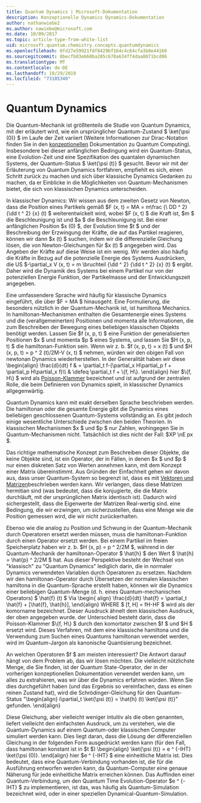 ```yaml
---
title: Quantum Dynamics | Microsoft-Dokumentation
description: Konzeptionelle Dynamics Dynamics-Dokumentation
author: nathanwiebe2
ms.author: nawiebe@microsoft.com
ms.date: 10/09/2017
ms.topic: article-type-from-white-list
uid: microsoft.quantum.chemistry.concepts.quantumdynamics
ms.openlocfilehash: 0fd27e59921fdf8429bf164c4c64cfa3b8e44160
ms.sourcegitcommit: 8becfb03eb60ba205c670a634ff4daa8071bcd06
ms.translationtype: MT
ms.contentlocale: de-DE
ms.lasthandoff: 10/29/2019
ms.locfileid: "73185340"
---
```

# <a name="quantum-dynamics"></a>Quantum Dynamics

Die Quantum-Mechanik ist größtenteils die Studie von Quantum Dynamics, mit der erläutert wird, wie ein ursprünglicher Quantum-Zustand $ \ket{\psi (0)} $ im Laufe der Zeit variiert (Weitere Informationen zur Dirac-Notation finden Sie in den [konzeptionellen](xref:microsoft.quantum.concepts.dirac) Dokumentation zu Quantum Computing).
Insbesondere bei dieser anfänglichen Bedingung wird ein Quantum-Status, eine Evolution-Zeit und eine Spezifikation des quantalen dynamischen Systems, der Quantum-Status $ \ket{\psi (t)} $ gesucht.
Bevor wir mit der Erläuterung von Quantum Dynamics fortfahren, empfiehlt es sich, einen Schritt zurück zu machen und sich über klassische Dynamics Gedanken zu machen, da er Einblicke in die Möglichkeiten von Quantum-Mechanismen bietet, die sich von klassischen Dynamics unterscheiden.

In klassischer Dynamics: Wir wissen aus dem zweiten Gesetz von Newton, dass die Position eines Partikels gemäß $F (x, t) = MA = m\frac {\ DD ^ 2} {\dd t ^ 2} {x} (t) $ weiterentwickelt wird, wobei $F (x, t) $ die Kraft ist, $m $ die Beschleunigung ist und $a $ die Beschleunigung ist.
Bei einer anfänglichen Position $x (0) $, der Evolution time $t $ und der Beschreibung der Erzwingung der Kräfte, die auf das Partikel reagieren, können wir dann $x (t) $ suchen, indem wir die differenzielle Gleichung lösen, die von Newton-Gleichungen für $x (t) $ angegeben wird.
Das Angeben der Kräfte auf diese Weise ist ein wenig.
Wir werden also häufig die Kräfte in Bezug auf die potenzielle Energie des Systems Ausdrücken, die US $-\partial_x V (x, t) = m \bruchteil {\dd ^ 2} {\dd t ^ 2} {x} (t) $ ergibt.
Daher wird die Dynamik des Systems bei einem Partikel nur von der potenziellen Energie Funktion, der Partikelmasse und der Entwicklungszeit angegeben.

Eine umfassendere Sprache wird häufig für klassische Dynamics eingeführt, die über $F = MA $ hinausgeht.
Eine Formulierung, die besonders nützlich in der Quantum-Mechanik ist, ist hamiltona Mechanics.
In hamiltonan-Mechanismen enthalten die Gesamtenergie eines Systems und die (verallgemeinerten) Positionen und momenta alle Informationen, die zum Beschreiben der Bewegung eines beliebigen klassischen Objekts benötigt werden.
Lassen Sie $f (x, p, t) $ eine Funktion der generalisierten Positionen $x $ und momenta $p $ eines Systems, und lassen Sie $H (x, p, t) $ die hamiltonan-Funktion sein.
Wenn wir z. b. $f (x, p, t) = x (t) $ und $H (x, p, t) = p ^ 2 (t)/2M-V (x, t) $ nehmen, würden wir den obigen Fall von newtonan Dynamics wiederherstellen.
In der Generalität haben wir diese \begin{align} \frac{d}{dt} f & = \partial_t f-(\partial_x H\partial_p f + \partial_p H\partial_x f)\\\\ & \defeq \partial_t f + \\{f, H\\}.
\end{align} hier $\\{f, H\\} $ wird als [Poisson-Klammer](https://en.wikipedia.org/wiki/Poisson_bracket) bezeichnet und ist aufgrund der zentralen Rolle, die beim Definieren von Dynamics spielt, in klassischer Dynamics allgegenwärtig.

Quantum Dynamics kann mit exakt derselben Sprache beschrieben werden.
Die hamiltonan oder die gesamte Energie gibt die Dynamics eines beliebigen geschlossenen Quantum-Systems vollständig an.
Es gibt jedoch einige wesentliche Unterschiede zwischen den beiden Theorien.
In klassischen Mechanismen $x $ und $p $ nur Zahlen, wohingegen Sie in Quantum-Mechanismen nicht.
Tatsächlich ist dies nicht der Fall: $XP \nE px $.

Das richtige mathematische Konzept zum Beschreiben dieser Objekte, die keine Objekte sind, ist ein Operator, der in Fällen, in denen $x $ und $p $ nur einen diskreten Satz von Werten annehmen kann, mit dem Konzept einer Matrix übereinstimmt.
Aus Gründen der Einfachheit gehen wir davon aus, dass unser Quantum-System so begrenzt ist, dass es mit [Vektoren und Matrizen](xref:microsoft.quantum.concepts.vectors)beschrieben werden kann.
Wir verlangen, dass diese Matrizen hermitian sind (was bedeutet, dass die konjugierte, die die Matrix durchläuft, mit der ursprünglichen Matrix identisch ist).
Dadurch wird sichergestellt, dass die Eigenwerte der Matrizen Real-wertig sind. eine Bedingung, die wir erzwingen, um sicherzustellen, dass eine Menge wie die Position gemessen wird, die wir nicht zurückerhalten.

Ebenso wie die analog zu Position und Schwung in der Quantum-Mechanik durch Operatoren ersetzt werden müssen, muss die hamiltonan-Funktion durch einen Operator ersetzt werden.
Bei einem Partikel im freien Speicherplatz haben wir z. b. $H (x, p) = p ^ 2/2M $, während in der Quantum-Mechanik der hamiltonan-Operator $ \hat{h} $ den Wert $ \hat{h} = \hat{p} ^ 2/2M $ hat.
Aus dieser Perspektive besteht der Wechsel von "klassisch" zu "Quantum Dynamics" lediglich darin, die in normaler Dynamics verwendeten Variablen durch Operatoren zu ersetzen.
Nachdem wir den hamiltonan-Operator durch Übersetzen der normalen klassischen hamiltona in die Quantum-Sprache erstellt haben, können wir die Dynamics einer beliebigen Quantum-Menge (d. h. eines Quantum-mechanischen Operators) $ \hat{f} (t) $ Via \begin{ align} \frac{d}{dt} \hat{f} = \partial_t \hat{f} + [\hat{f}, \hat{h}], \end{align} WHERE $ [f, H] = fH-HF $ wird als der komorname bezeichnet.
Dieser Ausdruck ähnelt dem klassischen Ausdruck, der oben angegeben wurde. der Unterschied besteht darin, dass die Poisson-Klammer $\\{f, H\\} $ durch den komortator zwischen $f $ und $H $ ersetzt wird.
Dieses Verfahren, mit dem eine klassische hamiltona und die Verwendung zum Suchen eines Quantums hamiltonan verwendet werden, wird im Quantum-Jargon als kanonische Quantisierung bezeichnet.

An welchen Operatoren $f $ am meisten interessiert?  Die Antwort darauf hängt von dem Problem ab, das wir lösen möchten.
Die vielleicht nützlichste Menge, die Sie finden, ist der Quantum State-Operator, der in der vorherigen konzeptionellen Dokumentation verwendet werden kann, um alles zu extrahieren, was wir über die Dynamics erfahren würden.
Wenn Sie dies durchgeführt haben (und das Ergebnis so vereinfachen, dass es einen reinen Zustand hat), wird die Schrödinger-Gleichung für den Quantum-Status "\begin{align} i\partial_t \ket{\psi (t)} = \hat{h} (t) \ket{\psi (t)}" gefunden.
\end{align}

Diese Gleichung, aber vielleicht weniger intuitiv als die oben genannten, liefert vielleicht den einfachsten Ausdruck, um zu verstehen, wie die Quantum-Dynamics auf einem Quantum-oder klassischen Computer simuliert werden kann.
Dies liegt daran, dass die Lösung der differenziellen Gleichung in der folgenden Form ausgedrückt werden kann (für den Fall, dass hamiltonan konstant ist in $t $) \begin{align} \ket{\psi (t)} = e ^ {-IHT} \ket{\psi (0)}.
\end{align} hier $e ^ {-IHT} $ eine einheitliche Matrix ist.
Dies bedeutet, dass eine Quantum-Verbindung vorhanden ist, die für die Ausführung entworfen werden kann, da Quantum-Computer eine genaue Näherung für jede einheitliche Matrix erreichen können.
Das Auffinden einer Quantum-Verbindung, um den Quantum Time Evolution-Operator $e ^ {-IHT} $ zu implementieren, ist das, was häufig als Quantum-Simulation bezeichnet wird, oder in einer speziellen Dynamical-Quantum-Simulation.
